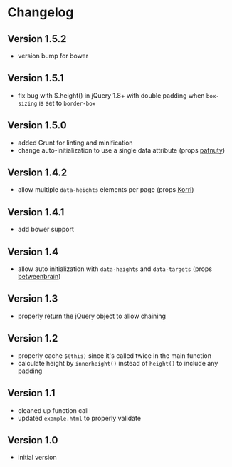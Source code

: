 # Changelog

## Version 1.5.2

* version bump for bower

## Version 1.5.1

* fix bug with $.height() in jQuery 1.8+ with double padding when `box-sizing` is set to `border-box`

## Version 1.5.0

* added Grunt for linting and minification
* change auto-initialization to use a single data attribute (props [pafnuty](https://github.com/pafnuty))

## Version 1.4.2

* allow multiple `data-heights` elements per page (props [Korri](https://github.com/Korri))

## Version 1.4.1

* add bower support

## Version 1.4

* allow auto initialization with `data-heights` and `data-targets` (props [betweenbrain](https://github.com/betweenbrain))

## Version 1.3

* properly return the jQuery object to allow chaining

## Version 1.2

* properly cache `$(this)` since it's called twice in the main function
* calculate height by `innerheight()` instead of `height()` to include any padding

## Version 1.1

* cleaned up function call
* updated `example.html` to properly validate

## Version 1.0

* initial version

